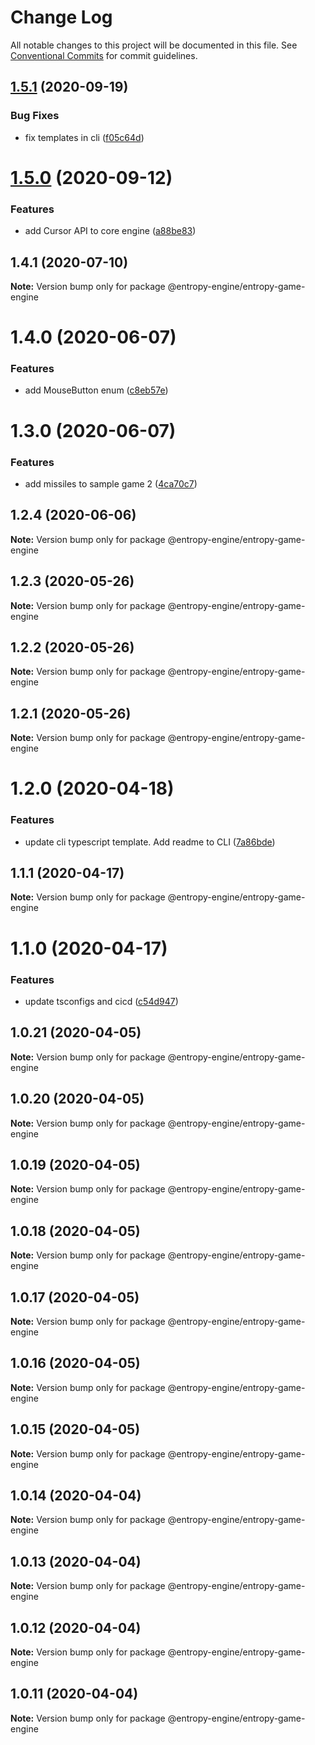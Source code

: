 # Change Log

All notable changes to this project will be documented in this file.
See [Conventional Commits](https://conventionalcommits.org) for commit guidelines.

## [1.5.1](https://github.com/rob893/Entropy-Game-Engine/compare/@entropy-engine/entropy-game-engine@1.5.0...@entropy-engine/entropy-game-engine@1.5.1) (2020-09-19)


### Bug Fixes

* fix templates in cli ([f05c64d](https://github.com/rob893/Entropy-Game-Engine/commit/f05c64de4bb30b30a7c7225530bb131da119aac7))





# [1.5.0](https://github.com/rob893/Entropy-Game-Engine/compare/@entropy-engine/entropy-game-engine@1.4.1...@entropy-engine/entropy-game-engine@1.5.0) (2020-09-12)


### Features

* add Cursor API to core engine ([a88be83](https://github.com/rob893/Entropy-Game-Engine/commit/a88be83eed0be136f406ec4feba061ea0cb051ca))





## 1.4.1 (2020-07-10)

**Note:** Version bump only for package @entropy-engine/entropy-game-engine





# 1.4.0 (2020-06-07)


### Features

* add MouseButton enum ([c8eb57e](https://github.com/rob893/Entropy-Game-Engine/commit/c8eb57e83a1a7a84ef3cd37effc854c1f38321a8))





# 1.3.0 (2020-06-07)


### Features

* add missiles to sample game 2 ([4ca70c7](https://github.com/rob893/Entropy-Game-Engine/commit/4ca70c79f36a5165f169fb67b3a498ff2dc8ed6f))





## 1.2.4 (2020-06-06)

**Note:** Version bump only for package @entropy-engine/entropy-game-engine





## 1.2.3 (2020-05-26)

**Note:** Version bump only for package @entropy-engine/entropy-game-engine





## 1.2.2 (2020-05-26)

**Note:** Version bump only for package @entropy-engine/entropy-game-engine





## 1.2.1 (2020-05-26)

**Note:** Version bump only for package @entropy-engine/entropy-game-engine





# 1.2.0 (2020-04-18)


### Features

* update cli typescript template. Add readme to CLI ([7a86bde](https://github.com/rob893/Entropy-Game-Engine/commit/7a86bdeea3405bb4659aa1e8cef73909f9072111))





## 1.1.1 (2020-04-17)

**Note:** Version bump only for package @entropy-engine/entropy-game-engine





# 1.1.0 (2020-04-17)


### Features

* update tsconfigs and cicd ([c54d947](https://github.com/rob893/Entropy-Game-Engine/commit/c54d9477dfda9480edc80cdd589059c0987642d1))





## 1.0.21 (2020-04-05)

**Note:** Version bump only for package @entropy-engine/entropy-game-engine





## 1.0.20 (2020-04-05)

**Note:** Version bump only for package @entropy-engine/entropy-game-engine





## 1.0.19 (2020-04-05)

**Note:** Version bump only for package @entropy-engine/entropy-game-engine





## 1.0.18 (2020-04-05)

**Note:** Version bump only for package @entropy-engine/entropy-game-engine





## 1.0.17 (2020-04-05)

**Note:** Version bump only for package @entropy-engine/entropy-game-engine





## 1.0.16 (2020-04-05)

**Note:** Version bump only for package @entropy-engine/entropy-game-engine





## 1.0.15 (2020-04-05)

**Note:** Version bump only for package @entropy-engine/entropy-game-engine





## 1.0.14 (2020-04-04)

**Note:** Version bump only for package @entropy-engine/entropy-game-engine





## 1.0.13 (2020-04-04)

**Note:** Version bump only for package @entropy-engine/entropy-game-engine





## 1.0.12 (2020-04-04)

**Note:** Version bump only for package @entropy-engine/entropy-game-engine





## 1.0.11 (2020-04-04)

**Note:** Version bump only for package @entropy-engine/entropy-game-engine
